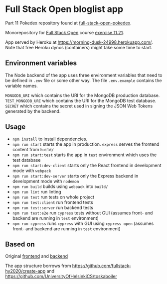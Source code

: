 # Full Stack Open bloglist app

Part 11 Pokedex repository found at [full-stack-open-pokedex](https://github.com/mtuomiko/full-stack-open-pokedex).

Monorepository for [Full Stack Open](https://fullstackopen.com/) course [exercise 11.21](https://fullstackopen.com/en/part11/expanding_further#exercises-11-20-11-22).

App served by Heroku at <https://morning-dusk-24998.herokuapp.com/>. Note that free Heroku dynos (containers) might take some time to start.

## Environment variables

The Node backend of the app uses three environment variables that need to be defined in `.env` file or some other way. The file `.env.example` contains the variable names.

`MONGODB_URI` which contains the URI for the MongoDB production database.
`TEST_MONGODB_URI` which contains the URI for the MongoDB test database.
`SECRET` which contains the secret used in signing the JSON Web Tokens generated by the backend.

## Usage

* `npm install` to install dependencies.
* `npm run start` starts the app in production. `express` serves the frontend content from `build/`
* `npm run start:test` starts the app in `test` environment which uses the test database
* `npm run start:dev-client` starts only the React frontend in development mode with `webpack`
* `npm run start:dev-server` starts only the Express backend in development mode with `nodemon`
* `npm run build` builds using `webpack` into `build/`
* `npm run lint` run linting
* `npm run test` run tests on whole project
* `npm run test:client` run frontend tests
* `npm run test:server` run backend tests
* `npm run test:e2e` run `cypress` tests without GUI (assumes front- and backend are running in `test` environment)
* `npm run cypress` runs `cypress` with GUI using `cypress open` (assumes front- and backend are running in `test` environment)

## Based on

Original [frontend](https://github.com/mtuomiko/full-stack-open/tree/master/part7/bloglist-frontend) and [backend](https://github.com/mtuomiko/full-stack-open/tree/master/part7/bloglist-backend)

The app structure borrows from <https://github.com/fullstack-hy2020/create-app> and <https://github.com/UniversityOfHelsinkiCS/toskaboiler>
